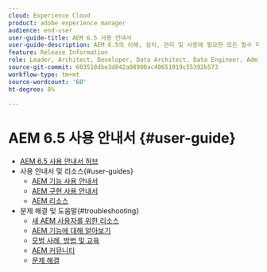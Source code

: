 ```yaml
---
cloud: Experience Cloud
product: adobe experience manager
audience: end-user
user-guide-title: AEM 6.5 사용 안내서
user-guide-description: AEM 6.5의 이해, 설치, 관리 및 사용에 필요한 모든 필수 리소스에 대한 개요입니다.
feature: Release Information
role: Leader, Architect, Developer, Data Architect, Data Engineer, Admin, User
source-git-commit: 603518dbe3d842a08900ac40651919c55392b573
workflow-type: tm+mt
source-wordcount: '60'
ht-degree: 8%

---
```



# AEM 6.5 사용 안내서 {#user-guide}

+ [AEM 6.5 사용 안내서 허브](home.md)
+ 사용 안내서 및 리소스{#user-guides}
   + [AEM 기능 사용 안내서](capabilities.md)
   + [AEM 구현 사용 안내서](implementation.md)
   + [AEM 리소스](resources.md)
+ 문제 해결 및 도움말{#troubleshooting}
   + [새 AEM 사용자를 위한 리소스](new.md)
   + [AEM 기능에 대해 알아보기](learn.md)
   + [모범 사례, 방법 및 교육](best-practice.md)
   + [AEM 커뮤니티](community.md)
   + [문제 해결](troubleshooting.md)
